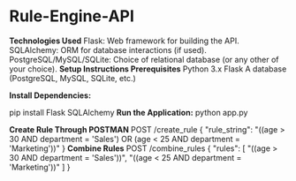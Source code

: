 # Rule-Engine-API
**Technologies Used**
Flask: Web framework for building the API.
SQLAlchemy: ORM for database interactions (if used).
PostgreSQL/MySQL/SQLite: Choice of relational database (or any other of your choice).
**Setup Instructions
Prerequisites**
Python 3.x
Flask
A database (PostgreSQL, MySQL, SQLite, etc.)

**Install Dependencies:**

pip install Flask SQLAlchemy
**Run the Application:**
python app.py

**Create Rule Through POSTMAN**
POST /create_rule
{
    "rule_string": "((age > 30 AND department = 'Sales') OR (age < 25 AND department = 'Marketing'))"
}
**Combine Rules** 
POST /combine_rules
{
    "rules": [
        "((age > 30 AND department = 'Sales'))",
        "((age < 25 AND department = 'Marketing'))"
    ]
}
